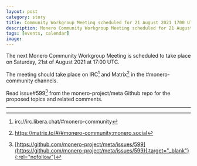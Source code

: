 ```yaml
---
layout: post
category: story
title: Community Workgroup Meeting scheduled for 21 August 2021 1700 UTC
description: Monero Community Workgroup Meeting scheduled for 21 August 2021 1700 UTC on IRC and Matrix.
tags: [events, calendar]
image: 
---
```


The next Monero Community Workgroup Meeting is scheduled to take place on Saturday, 21st of August 2021 at 17:00 UTC.

The meeting should take place on IRC[^1] and Matrix[^2] in the #monero-community channels.

Read issue#599[^3] from the monero-project/meta Github repo for the proposed topics and related comments.

---

[^1]: irc://irc.libera.chat/#monero-community
[^2]: https://matrix.to/#/#monero-community:monero.social
[^3]: [https://github.com/monero-project/meta/issues/599](https://github.com/monero-project/meta/issues/599){:target="_blank"}{:rel="nofollow"}
